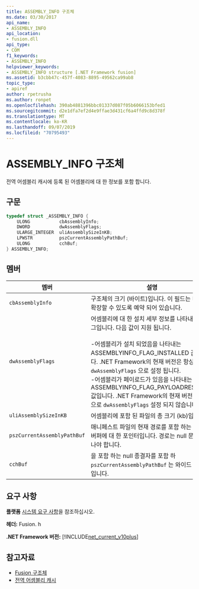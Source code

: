 ```yaml
---
title: ASSEMBLY_INFO 구조체
ms.date: 03/30/2017
api_name:
- ASSEMBLY_INFO
api_location:
- fusion.dll
api_type:
- COM
f1_keywords:
- ASSEMBLY_INFO
helpviewer_keywords:
- ASSEMBLY_INFO structure [.NET Framework fusion]
ms.assetid: b3cbb47c-457f-4083-8895-49562ca99ab8
topic_type:
- apiref
author: rpetrusha
ms.author: ronpet
ms.openlocfilehash: 390ab4881396bbc01337d087f05b6066153bfed1
ms.sourcegitcommit: d2e1dfa7ef2d4e9ffae3d431cf6a4ffd9c8d378f
ms.translationtype: MT
ms.contentlocale: ko-KR
ms.lasthandoff: 09/07/2019
ms.locfileid: "70795493"
---
```

# <a name="assembly_info-structure"></a>ASSEMBLY_INFO 구조체
전역 어셈블리 캐시에 등록 된 어셈블리에 대 한 정보를 포함 합니다.  
  
## <a name="syntax"></a>구문  
  
```cpp  
typedef struct _ASSEMBLY_INFO {  
    ULONG           cbAssemblyInfo;  
    DWORD           dwAssemblyFlags;  
    ULARGE_INTEGER  uliAssemblySizeInKB;  
    LPWSTR          pszCurrentAssemblyPathBuf;  
    ULONG           cchBuf;  
} ASSEMBLY_INFO;  
```  
  
## <a name="members"></a>멤버  
  
|멤버|설명|  
|------------|-----------------|  
|`cbAssemblyInfo`|구조체의 크기 (바이트)입니다. 이 필드는 나중에 확장할 수 있도록 예약 되어 있습니다.|  
|`dwAssemblyFlags`|어셈블리에 대 한 설치 세부 정보를 나타내는 플래그입니다. 다음 값이 지원 됩니다.<br /><br /> -어셈블리가 설치 되었음을 나타내는 ASSEMBLYINFO_FLAG_INSTALLED 값입니다. .NET Framework의 현재 버전은 항상이 값 `dwAssemblyFlags` 으로 설정 됩니다.<br />-어셈블리가 페이로드가 있음을 나타내는 ASSEMBLYINFO_FLAG_PAYLOADRESIDENT 값입니다. .NET Framework의 현재 버전은이 값으로 `dwAssemblyFlags` 설정 되지 않습니다.|  
|`uliAssemblySizeInKB`|어셈블리에 포함 된 파일의 총 크기 (kb)입니다.|  
|`pszCurrentAssemblyPathBuf`|매니페스트 파일의 현재 경로를 포함 하는 문자열 버퍼에 대 한 포인터입니다. 경로는 null 문자로 끝나야 합니다.|  
|`cchBuf`|을 포함 하는 null 종결자를 포함 하 `pszCurrentAssemblyPathBuf` 는 와이드 문자 수입니다.|  
  
## <a name="requirements"></a>요구 사항  
 **플랫폼** [시스템 요구 사항](../../get-started/system-requirements.md)을 참조하십시오.  
  
 **헤더:** Fusion. h  
  
 **.NET Framework 버전:** [!INCLUDE[net_current_v10plus](../../../../includes/net-current-v10plus-md.md)]  
  
## <a name="see-also"></a>참고자료

- [Fusion 구조체](fusion-structures.md)
- [전역 어셈블리 캐시](../../app-domains/gac.md)

